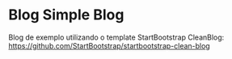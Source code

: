 # Blog Simple Blog

Blog de exemplo utilizando o template StartBootstrap CleanBlog: https://github.com/StartBootstrap/startbootstrap-clean-blog